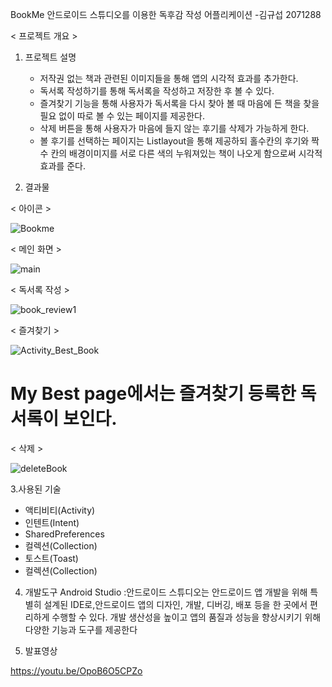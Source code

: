 BookMe
안드로이드 스튜디오를 이용한 독후감 작성 어플리케이션
-김규섭 2071288

< 프로젝트 개요 >

1. 프로젝트 설명
   - 저작권 없는 책과 관련된 이미지들을 통해 앱의 시각적 효과를 추가한다. 
   - 독서록 작성하기를 통해 독서록을 작성하고 저장한 후 볼 수 있다.  
   - 즐겨찾기 기능을 통해 사용자가 독서록을 다시 찾아 볼 때 마음에 든 책을 찾을 필요 없이 따로 볼 수 있는 페이지를 제공한다.
   - 삭제 버튼을 통해 사용자가 마음에 들지 않는 후기를 삭제가 가능하게 한다.
   - 볼 후기를 선택하는 페이지는 Listlayout을 통해 제공하되 홀수칸의 후기와 짝수 칸의 배경이미지를 서로 다른 색의 누워져있는 책이 나오게 함으로써 시각적 효과를 준다.
  

2. 결과물

< 아이콘 >

![Bookme](https://github.com/kks99812/Bookme/assets/171122337/127a1fee-3706-4718-ab0e-3250ac4033cb)


< 메인 화면 >

![main](https://github.com/kks99812/Bookme/assets/171122337/627c7c14-b07a-4fed-ba09-f9f5e9550832)


< 독서록 작성 >

![book_review1](https://github.com/kks99812/Bookme/assets/171122337/cbfe1517-ccb3-4387-adae-a0d1608534bf)

< 즐겨찾기 >

![Activity_Best_Book](https://github.com/kks99812/Bookme/assets/171122337/d0f1c4f8-a061-419c-8c7a-4bfe044917ba)


# My Best page에서는 즐겨찾기 등록한 독서록이 보인다.

< 삭제 >


![deleteBook](https://github.com/kks99812/Bookme/assets/171122337/8ebfa33b-3886-493c-b6a5-788e52d68ef8)


3.사용된 기술

- 액티비티(Activity)
- 인텐트(Intent)
- SharedPreferences
- 컬렉션(Collection)
- 토스트(Toast)
- 컬렉션(Collection)


4. 개발도구
  Android Studio
  :안드로이드 스튜디오는 안드로이드 앱 개발을 위해 특별히 설계된 IDE로,안드로이드 앱의 디자인, 개발, 디버깅, 배포 등을 한 곳에서 편리하게 수행할 수 있다.
  개발 생산성을 높이고 앱의 품질과 성능을 향상시키기 위해 다양한 기능과 도구를 제공한다


5. 발표영상

https://youtu.be/OpoB6O5CPZo
